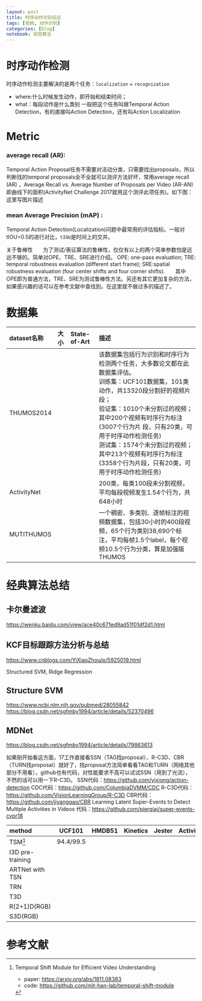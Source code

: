 ```yaml
---
layout: post
title: 时序动作识别综述
tags: [视频, 动作识别] 
categories: [blog]
notebook: 视觉算法
---
```


# 时序动作检测

时序动作检测主要解决的是两个任务：`localization` + `recognization`
* where:什么时候发生动作，即开始和结束时间；
* what：每段动作是什么类别
一般把这个任务叫做Temporal Action Detection，有的直接叫Action Detection，还有叫Action Localization

# Metric
### average recall (AR):
Temporal Action Proposal任务不需要对活动分类，只需要找出proposals，所以判断找的temporal proposals全不全就可以测评方法好坏，常用average recall (AR) ，Average Recall vs. Average Number of Proposals per Video (AR-AN) 即曲线下的面积(ActivityNet Challenge 2017就用这个测评此项任务)。如下图：
这里写图片描述

### mean Average Precision (mAP) :

Temporal Action Detection(Localization)问题中最常用的评估指标。一般对tIOU=0.5的进行对比，`tIOU`是时间上的交并。

关于鲁棒性
      为了测试/表征算法的鲁棒性，仅仅有以上的两个简单参数怕是远远不够的。简单对OPE、TRE、SRE进行介绍。
OPE: one-pass evaluation;
TRE: temporal robustness evaluation (different start frame);
SRE:spatial robustness evaluation (four center shifts and four corner shifts).
      其中OPE即为普通方法，TRE、SRE为测试鲁棒性方法。另还有其它更加复杂的方法，如果感兴趣的话可以在参考文献中查找到。在这里就不做过多的描述了。


# 数据集


| dataset名称 | 大小 | State-of-Art | 描述 |
| :---------- | :--------  | :--------|:-------|
|THUMOS2014|||该数据集包括行为识别和时序行为检测两个任务，大多数论文都在此数据集评估。<br>训练集：UCF101数据集，101类动作，共13320段分割好的视频片段；<br>验证集：1010个未分割过的视频；其中200个视频有时序行为标注(3007个行为片 段，只有20类，可用于时序动作检测任务)<br>测试集：1574个未分割过的视频；其中213个视频有时序行为标注(3358个行为片段，只有20类，可用于时序动作检测任务)<br>|
|ActivityNet|||200类，每类100段未分割视频，平均每段视频发生1.54个行为，共648小时|
|MUTITHUMOS|||一个稠密、多类别、逐帧标注的视频数据集，包括30小时的400段视频，65个行为类别38,690个标注，平均每帧1.5个label，每个视频10.5个行为分类，算是加强版THUMOS|

# 经典算法总结

## 卡尔曼滤波
https://wenku.baidu.com/view/ace40c671ed9ad51f01df2d1.html

## KCF目标跟踪方法分析与总结

https://www.cnblogs.com/YiXiaoZhou/p/5925019.html

Structured SVM, Ridge Regression
## Structure SVM
https://www.ncbi.nlm.nih.gov/pubmed/28055842
https://blog.csdn.net/sgfmby1994/article/details/52370496

## MDNet
https://blog.csdn.net/sgfmby1994/article/details/79863613

如果刚开始看这方面，17工作直接看SSN（TAG找proposal）、R-C3D、CBR（TURN找proposal）就好了，找proposal方法简单看看TAG和TURN（网络其他部分不用看），github也有代码，对性能要求不高可以试试SSN（用到了光流），不然的话可以用一下R-C3D。
SSN代码：https://github.com/yjxiong/action-detection
CDC代码：https://github.com/ColumbiaDVMM/CDC
R-C3D代码：https://github.com/VisionLearningGroup/R-C3D
CBR代码：https://github.com/jiyanggao/CBR
Learning Latent Super-Events to Detect Multiple Activities in Videos
代码：https://github.com/piergiaj/super-events-cvpr18


| method | UCF101 | HMDB51 | Kinetics | Jester| ActivityNet|
| :----- | :---:  | :---:  | :---:    | :---: |:----:|
| TSM[^1] | 94.4/99.5|||||
| I3D pre-training|
|ARTNet with TSN|
| TRN |
| T3D |
| R(2+1)D(RGB)|
|S3D(RGB) |



[^1]: Temporal Shift Module for Efficient Video Understanding
    - paper: https://arxiv.org/abs/1811.08383
    - code: https://github.com/mit-han-lab/temporal-shift-module

# 参考文献

[^10]: https://blog.csdn.net/Miracle_520/article/details/84991358 "Temporal Action Detection (时序动作检测)综述"
https://blog.csdn.net/wzmsltw/article/details/70849132
https://blog.csdn.net/qq_41590635/article/details/101478277